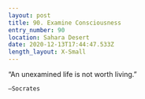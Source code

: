 ```yaml
---
layout: post
title: 90. Examine Consciousness
entry_number: 90
location: Sahara Desert
date: 2020-12-13T17:44:47.533Z
length_layout: X-Small
---
```

“An unexamined life is not worth living.” 
	
	–Socrates